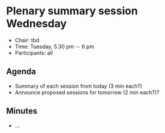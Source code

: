 # Plenary summary session Wednesday

* Chair: tbd
* Time: Tuesday, 5.30 pm -- 6 pm
* Participants: all

## Agenda

* Summary of each session from today (3 min each?)
* Announce proposed sessions for tomorrow (2 min each?)?

## Minutes

* ...
